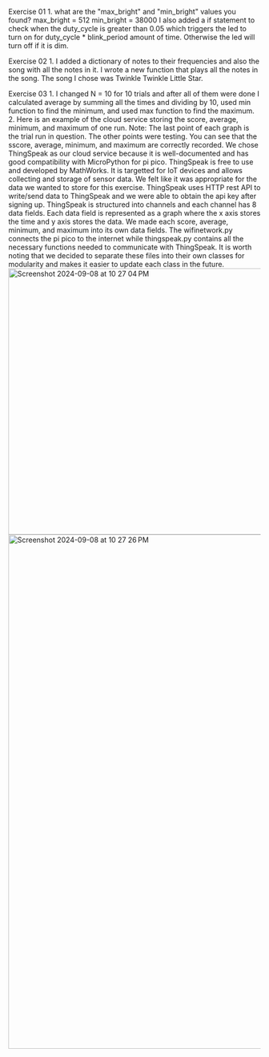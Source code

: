 Exercise 01
    1. what are the "max_bright" and "min_bright" values you found?
        max_bright = 512
        min_bright = 38000
        I also added a if statement to check when the duty_cycle is greater than 0.05 which triggers the led to turn on for duty_cycle * blink_period amount of time. Otherwise the led will turn off if it is dim.

Exercise 02
    1. I added a dictionary of notes to their frequencies and also the song with all the notes in it. I wrote a new function that plays all the notes in the song. The song I chose was Twinkle Twinkle Little Star.

Exercise 03
    1. I changed N = 10 for 10 trials and after all of them were done I calculated average by summing all the times and dividing by 10, used min function to find the minimum, and used max function to find the maximum. 
    2. Here is an example of the cloud service storing the score, average, minimum, and maximum of one run. Note: The last point of each graph is the trial run in question. The other points were testing. You can see that the sscore, average, minimum, and maximum are correctly recorded. We chose ThingSpeak as our cloud service because it is well-documented and has good compatibility with MicroPython for pi pico. ThingSpeak is free to use and developed by MathWorks. It is targetted for IoT devices and allows collecting and storage of sensor data. We felt like it was appropriate for the data we wanted to store for this exercise. ThingSpeak uses HTTP rest API to write/send data to ThingSpeak and we were able to obtain the api key after signing up. ThingSpeak is structured into channels and each channel has 8 data fields. Each data field is represented as a graph where the x axis stores the time and y axis stores the data. We made each score, average, minimum, and maximum into its own data fields. The wifinetwork.py connects the pi pico to the internet while thingspeak.py contains all the necessary functions needed to communicate with ThingSpeak. It is worth noting that we decided to separate these files into their own classes for modularity and makes it easier to update each class in the future.
    <img width="531" alt="Screenshot 2024-09-08 at 10 27 04 PM" src="https://github.com/user-attachments/assets/a496da88-9d3a-4b9d-b4c8-efc7c22ca378">
    <img width="1026" alt="Screenshot 2024-09-08 at 10 27 26 PM" src="https://github.com/user-attachments/assets/85cc6bd6-9751-4370-a9a2-4bf5e42601c1">

